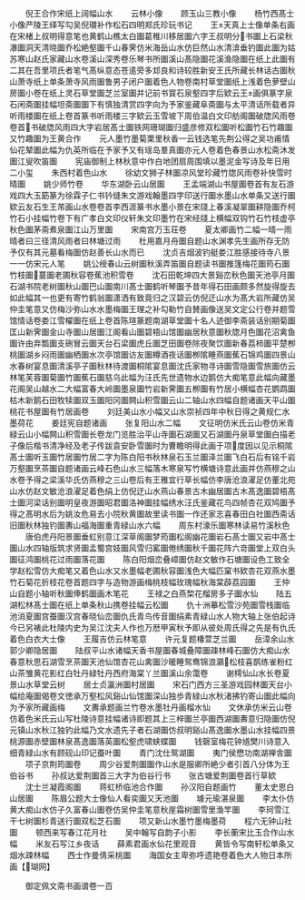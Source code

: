 <!-- { "loadSidebar": true } -->
　　倪王合作宋纸上阔幅山水
　　云林小像
　　顾玉山三教小像
　　杨竹西髙士小像严陵王绎写勾吴倪瓉补作松石四明郑氏珍玩书记
　　王天真上士像单条右画在宋楮上叔明得意笔也黄鹤山樵太白圗葛稚川移居圗六字王叔明分书圗上石梁秋瀑圗洞天清晓圗乔松絶壑圗千山春霁仿米海岳山水仿巨然山水清渰垂钓圗此圗为姑苏寒山赵氏家藏山水卷溪山深秀卷乐琴书所圗溪山髙隐圗花溪渔隐圗在纸上此圗有二其在吾里项氏者笔气髙纵意态苍逺旁多邥良和诗较胜新安王氏所藏长林话古圗秋山萧寺纸上单条萧寺风雨圗鲁男子闭户圗着色人物卷南村草堂圗纸上浅着色萝壁山房圗小卷在纸上灵石草堂圗芝兰室圗并记前书寳石泉壑四字后欵云王画俱篆字泉石闲斋圗挂幅坦斋圗圗下有慎独清赏四字向为予家鉴藏阜斋圗与太平清话所载者异听雨楼圗在纸上卷首篆书听雨楼三字欵云玉雪坡下周伯温白文印舫阁圗破牎风雨卷卷首书破牎风雨四大字岩居髙士圗铁网珊瑚圗归盛彦修双松圗听松圗竹石竹趣圗又竹趣圗为王黄合作
　　元人墨竹墨菊栗里秋香一云钱选笔先荆公得之吴功甫情仙花辇圗此幅为仇英所临在予家予又有瑶岛羣真圗亦元人卷着色春景山水松斋沐发圗江叟吹笛圗
　　宪庙御制上林秋意中作白地团扇周围填以墨泥金写诗及年日用二小玺
　　朱西村着色山水
　　徐幼文狮子林圗凉风堂珍藏竹牎风雨卷补快雪时晴圗
　　姚少师竹卷
　　华东湖卧云山居圗
　　王孟端湖山书屋圗卷首有友石游戏四大玉筯篆为徐霖子仁书钤缝朱文游戏翰墨四字印送行圗水墨山水单条又送行圗欵云友石生王芾画山水卷卷首李西涯篆书水墨小景在宋牋上春溪凝翠圗耕隐圗乔柯竹石小挂幅竹卷下有广孝白文印仪轩朱文印墨竹在宋经牋上横幅双钩竹石竹枝虚亭秋色圗茅斋煮泉圗江山万里圗
　　宋南宫万玉荘卷
　　夏太卿画竹二幅一晴一雨晴者曰三径清风雨者曰林塘过雨
　　杜用嘉月舟圗自题山水渊孝先生画所存无防予仅有其元墓看梅圗仿赵善长山水而已
　　沈贞吉烟波钓艇娄江胜感接待寺八景一一仿宋元人笔
　　姚公绶春山云树圗秋溪弄笛圗自题读书圗推篷梅花圗筠石圗竹枝圗蔓圗老圃秋容卷蕉池积雪卷
　　沈石田乾坤四大景谿峦秋色圗天池亭月圗石湖书院老树圗秋山圗巴山圗南川髙士圗鹤听琴圗予昔年得石田画颇多然旋得旋去如此幅其一也更有寄竹鹤翁圗潇洒有致竟归之汉碧云仿倪迂山水为髙大岩所藏仿吴仲圭笔意又仿梅沙弥山水水墨梅圗王理之补勾勒竹自賛画像送吴文定公行卷并题雪馆情话卷娄江雪櫂圗在纸上卷首陈瑄篆题南湖草堂圗十名人迹御李斋装话别期菊圗匡山新霁圗金山寺圗山居圗江阁看山圗碧梧山馆圗幽居秋意圗秋牎月色圗花沼禽鱼圗许由弃瓢圗支硎冒云圗天台石梁圗虎丘圗芝田圗卷除夜聚饮圗新春荔柿圗平楚栁桃圗湖乡闷雨圗幽栖圗水次亭馆圗访友圗樽酒夜话圗栁隂睡燕圗蕉石锦鸡圗四景山水春树宴息圗清溪亭子圗秋林待渡圗桐隂宴息圗沈氏家物寻诗圗雪隐圗雪旅圗仿云林笔芙蓉圗菊圗竹圗蕉石圗慈乌此幅为汪氏先世遗物水边鹅仿大痴笔意此幅向藏墨花阁吴山越水二大幅富春大岭圗墨泉圗竹岩新霁圗五栁圗有竹居小横幅杏花鹦鹉圗枯木新鹅石田牧犊圗双玉圗阳冈圗闗山积雪圗云山二轴山水四幅自题诸画天平山圗桃花书屋圗有竹居画卷
　　刘廷美山水小幅又山水崇祯四年中秋日得之黄规仁水墨荷花
　　姜廷宪自题诸画
　　张复阳山水二幅
　　文征明仿米氏云山卷仿米青緑云山小幅闗山积雪圗长卷龙门览胜治平山寺圗石湖圗又石湖圗丹泉草堂圗白描老子像后楷书清净经及老子传跋袁安卧雪圗时为曹瞻明得此画于项度因以见示桐隂髙士圗听玉圗竹居圗竹居二字为陈白阳书秋林泉石玉兰圗泽兰圗飞白石后有铭千岩万壑圗烹茶圗自题诸画云峰石色山水三幅落木寒泉写竹横塘诗意此画并仿燕穆之山水卷予得之梁溪华氏仿燕穆之三山卷后有王雅宜行草长幅仿李唐沧浪濯足仿董北苑山水仿赵文敏沧浪濯足着色绢上仿倪迂山水燕山春景古木幽居圗古木髙逸圗碧梧髙士圗河梁话别圗明皇夜游圗昭君圗洛神圗挂幅绣水汪氏鉴藏花鸟四帧杏花双鸠圗予得之髙明水后为姚汝危易去小院秋黄圗故里读书圗一作还家志喜春田白社圗西斋话旧圗秋林独钓圗夀山福海圗重青緑山水六幅
　　周东村濠乐圗寒林读易竹溪秋色
　　唐伯虎丹阳景圗垂虹别意江深草阁圗梦筠圗松阁幽花圗岩石髙士圗又岩中髙士圗山水四轴版筑求贤圗孟蜀宫妓圗风雪归窰圗倦绣圗秋千圗花阵六竒圗堂上双白头圗征鸿圗桃花过雨圗落花圗
　　陈白阳烟峦叠嶂圗仿赵文敏作石塘圗设色工致全学赵松雪仿大痴笔又着色山水又水墨幅老圃秋容圗浅色大幅匹窠书欵杏花双燕水墨竹石菊花折枝花卷首题四字与造物游画梅桃枝幅玫瑰幅秋海棠薜荔园圗
　　王仲山自题小轴听秋圗俸鹤圗画木笔花
　　王禄之白燕棃花榴房多子圗水仙
　　陆五湖松林髙士圗在纸上单条秋山携卷挂幅云松圗
　　仇十洲摹松雪沙苑圗雪栈圗临池消夏圗宫蚕圗汉宫春晓仙峦圗仇氏青鸟传音圗绢素青緑山水人物大轴上张伯起诗今已另裱此杜陵内史为吴江沈夫人作也万厯甲寅秋予即从彼处周氏得之先是有仇氏着色白衣大士像
　　王履吉仿云林笔意
　　许元复题椿萱芝兰圗
　　岳漳余山水郭少卿隐居圗
　　陆叔平山水诸幅天香书屋圗春城叠障圗疎林峰石圗仿大痴山水春意秋思石湖雪烹茶圗天池仙馆杏花山禽圗沙暖睡鸳鸯锦浪鸂松枝喜鹊练雀粉红山茶雏黄花影红白牡丹緑牡丹西府海棠丫兰圗溪山余霭卷
　　谢樗仙山水长卷夏景山水草堂云树
　　居士贞瀛洲圗村居圗
　　宋石门西方三圣游戏园林圗天台小幅给庵圗偈卷文徳承万壑松风谿山仙馆圗深山独歩青緑山水秋渚拂钓寄山圗此幅向为予家所藏画梅
　　文夀承题画兰竹卷水墨牡丹画榴水仙
　　文休承仿米云山卷仿着色米氏云山写杜陵诗意挂幅诸诗即题其上三梓圗兰亭圗西湖圗夀意归隐圗仿倪元镇山水秋江独钓此幅乃文水遗先子者石湖圗仿叔明谿山髙逸圗水墨山水挂幅四景桃源圗赤壁圗林泉髙逸圗落英圗松壑虎啸蛱蝶圗
　　钱磬室梅花钟馗樊川诗意入细青緑山水有顾砚山印记蚕叶圗
　　青门沈仕鸳湖圗
　　夷门侯懋功南湖禅舎圗
　　项子京荆筠圗卷
　　周少谷爱荆圗圗作山水是服卿所絶少者引首八分体为王伯谷书
　　孙叔达爱荆圗首三大字为伯谷行书
　　张古塘爱荆圗卷首行草欵
　　沈士兰凝霞阁圗
　　蒋虹桥临池合作圗
　　孙汉阳自题画竹
　　董太史思白山居圗
　　陈眉公题大士像仙人看奕圗又天池圗
　　璩元瑜湛泉圗
　　李太仆仿黄大痴山水仿子久富春山圗卷仿吴仲圭笔意秋崖霜树圗雪里渔竿圗
　　李珂雪江干七树圗杉青送行圗双松芝石圗
　　项又新山水墨竹墨梅墨荷
　　程六无钟山社圗
　　顿西来写春江花月社
　　吴中翰写自韵子小影
　　李长蘅宋比玉合作山水幅
　　米友石写江乡夜话
　　薛素君画水仙花里观音
　　黄皆令写南轩松单条又烟水疎林幅
　　西士作曼倩采桃圗
　　海国女主卑弥呼遗艳卷着色大人物日本所画【瑚网】

　　御定佩文斋书画谱卷一百
